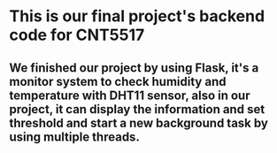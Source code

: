# This is our final project's backend code for CNT5517

## We finished our project by using Flask, it's a monitor system to check humidity and temperature with DHT11 sensor, also in our project, it can display the information and set threshold and start a new background task by using multiple threads.
